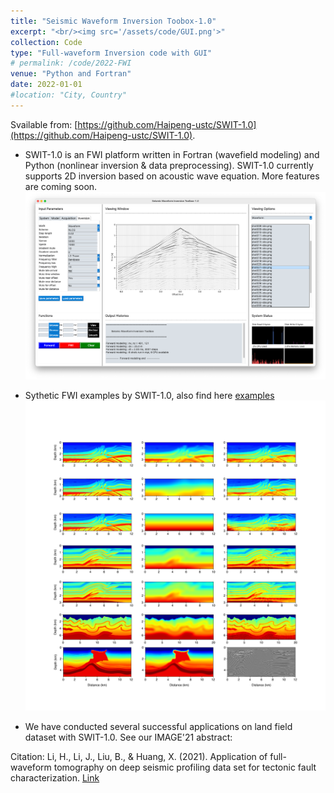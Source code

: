 ```yaml
---
title: "Seismic Waveform Inversion Toobox-1.0"
excerpt: "<br/><img src='/assets/code/GUI.png'>"
collection: Code
type: "Full-waveform Inversion code with GUI"
# permalink: /code/2022-FWI
venue: "Python and Fortran"
date: 2022-01-01
#location: "City, Country"
---
```


Svailable from: [https://github.com/Haipeng-ustc/SWIT-1.0](https://github.com/Haipeng-ustc/SWIT-1.0).

* SWIT-1.0 is an FWI platform written in Fortran (wavefield modeling) and Python (nonlinear inversion & data preprocessing). 
SWIT-1.0 currently supports 2D inversion based on acoustic wave equation. More features are coming soon. 
  ![image](/assets/code/GUI.png)

* Sythetic FWI examples by SWIT-1.0, also find here [examples](https://github.com/Haipeng-ustc/SWIT-1.0/tree/main/examples)
  ![image](/assets/code/FWI.png)

* We have conducted several successful applications on land field dataset with SWIT-1.0. See our IMAGE'21 abstract: 

Citation: Li, H., Li, J., Liu, B., & Huang, X. (2021). Application of full-waveform tomography on deep seismic profiling data set for tectonic fault characterization. [Link](https://doi.org/10.1190/segam2021-3583190.1)
